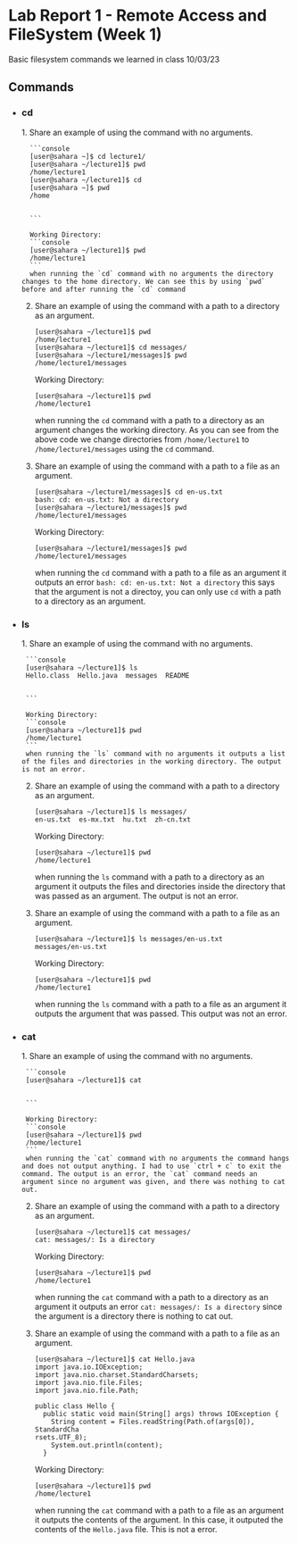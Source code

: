 # Lab Report 1 - Remote Access and FileSystem (Week 1)
Basic filesystem commands we learned in class 10/03/23
## Commands
* <h3>cd</h3>
	1. Share an example of using the command with no arguments.

		```console
		[user@sahara ~]$ cd lecture1/
		[user@sahara ~/lecture1]$ pwd
		/home/lecture1
		[user@sahara ~/lecture1]$ cd
		[user@sahara ~]$ pwd
		/home
		
		
		```
  
		Working Directory:
		```console
		[user@sahara ~/lecture1]$ pwd
		/home/lecture1
		```
	 	when running the `cd` command with no arguments the directory changes to the home directory. We can see this by using `pwd` before and after running the `cd` command
	2. Share an example of using the command with a path to a directory as an argument.

		```console
		[user@sahara ~/lecture1]$ pwd
		/home/lecture1
		[user@sahara ~/lecture1]$ cd messages/
		[user@sahara ~/lecture1/messages]$ pwd
		/home/lecture1/messages
		```
  
		Working Directory:
		```console
		[user@sahara ~/lecture1]$ pwd
		/home/lecture1
		```
	 	when running the `cd` command with a path to a directory as an argument changes the working directory. As you can see from the above code we change directories from `/home/lecture1` to `/home/lecture1/messages` using the `cd` command.
	3. Share an example of using the command with a path to a file as an argument.

		```console
		[user@sahara ~/lecture1/messages]$ cd en-us.txt 
		bash: cd: en-us.txt: Not a directory
		[user@sahara ~/lecture1/messages]$ pwd
		/home/lecture1/messages
		```
  
		Working Directory:
		```console
		[user@sahara ~/lecture1/messages]$ pwd
		/home/lecture1/messages
		```
	 	when running the `cd` command with a path to a file as an argument it outputs an error `bash: cd: en-us.txt: Not a directory` this says that the argument is not a directoy, you can only use `cd` with a path to a directory as an argument.

 * <h3>ls</h3>
	1. Share an example of using the command with no arguments.

		```console
		[user@sahara ~/lecture1]$ ls
		Hello.class  Hello.java  messages  README
		
		
		```
  
		Working Directory:
		```console
		[user@sahara ~/lecture1]$ pwd
		/home/lecture1
		```
	 	when running the `ls` command with no arguments it outputs a list of the files and directories in the working directory. The output is not an error.
	2. Share an example of using the command with a path to a directory as an argument.

		```console
		[user@sahara ~/lecture1]$ ls messages/
		en-us.txt  es-mx.txt  hu.txt  zh-cn.txt
		```
  
		Working Directory:
		```console
		[user@sahara ~/lecture1]$ pwd
		/home/lecture1
		```
	 	when running the `ls` command with a path to a directory as an argument it outputs the files and directories inside the directory that was passed as an argument. The output is not an error.
	3. Share an example of using the command with a path to a file as an argument.

		```console
		[user@sahara ~/lecture1]$ ls messages/en-us.txt 
		messages/en-us.txt
		```
  
		Working Directory:
		```console
		[user@sahara ~/lecture1]$ pwd
		/home/lecture1
		```
	 	when running the `ls` command with a path to a file as an argument it outputs the argument that was passed. This output was not an error.
 * <h3>cat</h3>
	1. Share an example of using the command with no arguments.

		```console
		[user@sahara ~/lecture1]$ cat
		
		
		```
  
		Working Directory:
		```console
		[user@sahara ~/lecture1]$ pwd
		/home/lecture1
		```
	 	when running the `cat` command with no arguments the command hangs and does not output anything. I had to use `ctrl + c` to exit the command. The output is an error, the `cat` command needs an argument since no argument was given, and there was nothing to cat out.
	2. Share an example of using the command with a path to a directory as an argument.

		```console
		[user@sahara ~/lecture1]$ cat messages/
		cat: messages/: Is a directory
		```
  
		Working Directory:
		```console
		[user@sahara ~/lecture1]$ pwd
		/home/lecture1
		```
	 	when running the `cat` command with a path to a directory as an argument it outputs an error `cat: messages/: Is a directory` since the argument is a directory there is nothing to cat out.
	3. Share an example of using the command with a path to a file as an argument.

		```console
		[user@sahara ~/lecture1]$ cat Hello.java 
		import java.io.IOException;
		import java.nio.charset.StandardCharsets;
		import java.nio.file.Files;
		import java.nio.file.Path;
		
		public class Hello {
		  public static void main(String[] args) throws IOException {
		    String content = Files.readString(Path.of(args[0]), StandardCha
		rsets.UTF_8);    
		    System.out.println(content);
		  }
		```
  
		Working Directory:
		```console
		[user@sahara ~/lecture1]$ pwd
		/home/lecture1
		```
	 	when running the `cat` command with a path to a file as an argument it outputs the contents of the argument. In this case, it outputed the contents of the `Hello.java` file. This is not a error.

